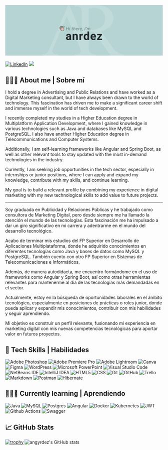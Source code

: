 ![Banner readme angyrdez](anrdez_github_profile.png)

[![LinkedIn](https://img.shields.io/badge/linkedin-%230077B5.svg?style=for-the-badge&logo=linkedin&logoColor=white)](https://www.linkedin.com/in/angelarodriguezportela/)
![](https://komarev.com/ghpvc/?username=anrdez&style=for-the-badge&color=657b7b)


## 🙋🏼‍♀️ About me | Sobre mí

I hold a degree in Advertising and Public Relations and have worked as a Digital Marketing consultant, but I have always been drawn to the world of technology. This fascination has driven me to make a significant career shift and immerse myself in the world of tech development.

I recently completed my studies in a Higher Education degree in Multiplatform Application Development, where I gained knowledge in various technologies such as Java and databases like MySQL and PostgreSQL. I also have another Higher Education degree in Telecommunications and Computer Systems.

Additionally, I am self-learning frameworks like Angular and Spring Boot, as well as other relevant tools to stay updated with the most in-demand technologies in the industry.

Currently, I am seeking job opportunities in the tech sector, especially in internships or junior positions, where I can apply and expand my knowledge, contribute with my skills, and continue learning. 

My goal is to build a relevant profile by combining my experience in digital marketing with my new technological skills to add value to future projects.

***
Soy graduada en Publicidad y Relaciones Públicas y he trabajado como consultora de Marketing Digital, pero desde siempre me ha llamado la atención el mundo de las tecnologías. Esta fascinación me ha impulsado a dar un giro significativo en mi carrera y adentrarme en el mundo del desarrollo tecnológico.

Acabo de terminar mis estudios del FP Superior en Desarrollo de Aplicaciones Multiplataforma, donde he adquirido conocimientos en diferentes tecnologías como Java y bases de datos como MySQL y PostgreSQL. También cuento con otro FP Superior en Sistemas de Telecomunicaciones e Informáticos.

Además, de manera autodidacta, me encuentro formándome en el uso de frameworks como Angular y Spring Boot, así como otras herramientas relevantes para mantenerme al día de las tecnologías más demandadas en el sector.

Actualmente, estoy en la búsqueda de oportunidades laborales en el ámbito tecnológico, especialmente en posiciones de prácticas o roles junior, donde pueda aplicar y expandir mis conocimientos, contribuir con mis habilidades y seguir aprendiendo. 

Mi objetivo es construir un perfil relevante, fusionando mi experiencia en marketing digital con mis nuevas competencias tecnológicas para aportar valor en futuros proyectos.

## 🚀 Tech Skills | Habilidades
![Adobe Photoshop](https://img.shields.io/badge/adobe%20photoshop-%2331A8FF.svg?style=for-the-badge&logo=adobe%20photoshop&logoColor=white)
![Adobe Premiere Pro](https://img.shields.io/badge/Adobe%20Premiere%20Pro-9999FF.svg?style=for-the-badge&logo=Adobe%20Premiere%20Pro&logoColor=white)
![Adobe Lightroom](https://img.shields.io/badge/Adobe%20Lightroom-31A8FF.svg?style=for-the-badge&logo=Adobe%20Lightroom&logoColor=white)
![Canva](https://img.shields.io/badge/Canva-%2300C4CC.svg?style=for-the-badge&logo=Canva&logoColor=white)
![Figma](https://img.shields.io/badge/figma-%23F24E1E.svg?style=for-the-badge&logo=figma&logoColor=white)
![WordPress](https://img.shields.io/badge/WordPress-%23117AC9.svg?style=for-the-badge&logo=WordPress&logoColor=white)
![Microsoft PowerPoint](https://img.shields.io/badge/Microsoft_PowerPoint-B7472A?style=for-the-badge&logo=microsoft-powerpoint&logoColor=white)
![Visual Studio Code](https://img.shields.io/badge/Visual%20Studio%20Code-0078d7.svg?style=for-the-badge&logo=visual-studio-code&logoColor=white)
![NetBeans IDE](https://img.shields.io/badge/NetBeansIDE-1B6AC6.svg?style=for-the-badge&logo=apache-netbeans-ide&logoColor=white)
![IntelliJ IDEA](https://img.shields.io/badge/IntelliJIDEA-000000.svg?style=for-the-badge&logo=intellij-idea&logoColor=white)
![HTML5](https://img.shields.io/badge/html5-%23E34F26.svg?style=for-the-badge&logo=html5&logoColor=white)
![CSS](https://img.shields.io/badge/css3-%231572B6.svg?style=for-the-badge&logo=css3&logoColor=white)
![Git](https://img.shields.io/badge/git-%23F05033.svg?style=for-the-badge&logo=git&logoColor=white)
![GitHub](https://img.shields.io/badge/github-%23121011.svg?style=for-the-badge&logo=github&logoColor=white)
![Trello](https://img.shields.io/badge/Trello-%23026AA7.svg?style=for-the-badge&logo=Trello&logoColor=white)
![Markdown](https://img.shields.io/badge/markdown-%23000000.svg?style=for-the-badge&logo=markdown&logoColor=white)
![Postman](https://img.shields.io/badge/Postman-FF6C37?style=for-the-badge&logo=postman&logoColor=white)
![Hibernate](https://img.shields.io/badge/Hibernate-59666C?style=for-the-badge&logo=Hibernate&logoColor=white)



## 👩🏼‍💻 Currently learning | Aprendiendo
![Java](https://img.shields.io/badge/java-%23ED8B00.svg?style=for-the-badge&logo=openjdk&logoColor=white)
![MySQL](https://img.shields.io/badge/mysql-4479A1.svg?style=for-the-badge&logo=mysql&logoColor=white)
![Postgres](https://img.shields.io/badge/postgres-%23316192.svg?style=for-the-badge&logo=postgresql&logoColor=white)
![Angular](https://img.shields.io/badge/angular-%23DD0031.svg?style=for-the-badge&logo=angular&logoColor=white)
![Docker](https://img.shields.io/badge/docker-%230db7ed.svg?style=for-the-badge&logo=docker&logoColor=white)
![Kubernetes](https://img.shields.io/badge/kubernetes-%23326ce5.svg?style=for-the-badge&logo=kubernetes&logoColor=white)
![JWT](https://img.shields.io/badge/JWT-black?style=for-the-badge&logo=JSON%20web%20tokens)
![Github Actions](https://img.shields.io/badge/github%20actions-%232671E5.svg?style=for-the-badge&logo=githubactions&logoColor=white)
![Swagger](https://img.shields.io/badge/-Swagger-%23Clojure?style=for-the-badge&logo=swagger&logoColor=white)



## 📈 GitHub Stats
[![trophy](https://github-profile-trophy.vercel.app/?username=anrdez&theme=nord&no-bg=true&margin-w=5&margin-h=5&column=-1)](https://github.com/anrdez/github-profile-trophy)
![angyrdez's GitHub stats](https://github-readme-stats.vercel.app/api?username=anrdez&theme=transparent&show_icons=true&title_color=657b7b&icon_color=657b7b&text_color=b6d4d4)

